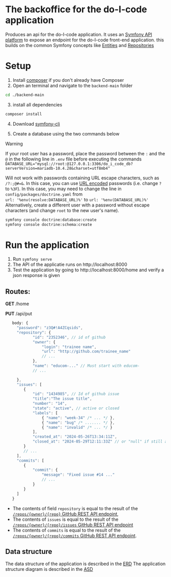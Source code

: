 # The backoffice for the do-I-code application

Produces an api for the do-I-code application.
It uses an [Symfony API platform](https://e-learning.educom.nu/elaborations/Symfony-5.4/api-platform/) to expose an endpoint for the do-I-code front-end application. this builds on the common Symfony concepts like [Entities](https://e-learning.educom.nu/elaborations/Symfony-5.4/entities/) and [Repositories](https://e-learning.educom.nu/elaborations/Symfony-5.4/repositories/)

# Setup
1) Install [composer](https://getcomposer.org/doc/00-intro.md#installation-windows) if you don't already have Composer
2) Open an terminal and navigate to the `backend-main` folder 
```bash 
cd ./backend-main
```
3) install all dependencies 
```bash
composer install
```
4) Download [symfony-cli](https://symfony.com/download)

5) Create a database using the two commands below
> [!WARNING]
> If your root user has a password, place the password between the `:` and the `@` in the following line in `.env` file before executing the commands
> `DATABASE_URL="mysql://root:@127.0.0.1:3306/do_i_code_db?serverVersion=mariadb-10.4.28&charset=utf8mb4"`
> 
> Will not work with passwords containing URL escape characters, such as `/?:;@#=&`. In this case, you can use [URL encoded](https://www.w3schools.com/tags/ref_urlencode.ASP) passwords (i.e. change `?` to `%3F`). In this case, you may need to change the line in `config/packages/doctrine.yaml` from \
>  `url: '%env(resolve:DATABASE_URL)%'` to `url: '%env(DATABASE_URL)%'` \
> Alternatively, create a different user with a password without escape characters (and change `root` to the new user's name).

```bash 
symfony console doctrine:database:create
symfony console doctrine:schema:create
```

# Run the application
1) Run `symfony serve`
2) The API of the applicatie runs on http://localhost:8000
3) Test the application by going to http://localhost:8000/home and verify a json response is given

## Routes:
   **GET** /home

   **PUT** /api/put
```js
   body: {
     "password": "z3Q#!A4ZCqsids",
     "repository": {
            "id": "2352346", // id of github
            "owner": {
                "login": "trainee name",
                "url": "http://github.com/trainee_name"
                // ...
            },
            "name": "educom-..." // Must start with educom-
            // ...

     },
     "issues": [
        {
            "id": "1434985", // Id of github issue
            "title":"The issue title",
            "number": "14",
            "state": "active", // active or closed
            "labels": [ 
                { "name": "week-34" /* ... */ },
                { "name": "bug" /* ....... */ }, 
                { "name": "invalid" /* ... */ } 
            ],
            "created_at": "2024-05-26T13:34:11Z",
            "closed_at": "2024-05-29T12:11:33Z" // or "null" if still active
        } 
        // ...
     ],
     "commits": [
        {
            "commit": {
                "message": "Fixed issue #14 ..."
                // ... 
            }
        }
     ]
   }
```    
* The contents of field `repository` is equal to the result of the [`/repos/{owner}/{repo}` GitHub REST API endpoint](https://docs.github.com/en/rest/repos/repos?apiVersion=2022-11-28#get-a-repository), 
* The contents of `issues` is equal to the result of the [`/repos/{owner}/{repo}/issues` GitHub REST API endpoint](https://docs.github.com/en/rest/issues/issues?apiVersion=2022-11-28#list-repository-issues) 
* The contents of `commits` is equal to the result of the [`/repos/{owner}/{repo}/commits` GitHub REST API endpoint](https://docs.github.com/en/rest/commits/commits?apiVersion=2022-11-28#list-commits).

## Data structure
The data structure of the application is described in the [ERD](./ERD.md)
The application structure diagram is described in the [ASD](./ASD.graphml.png)
